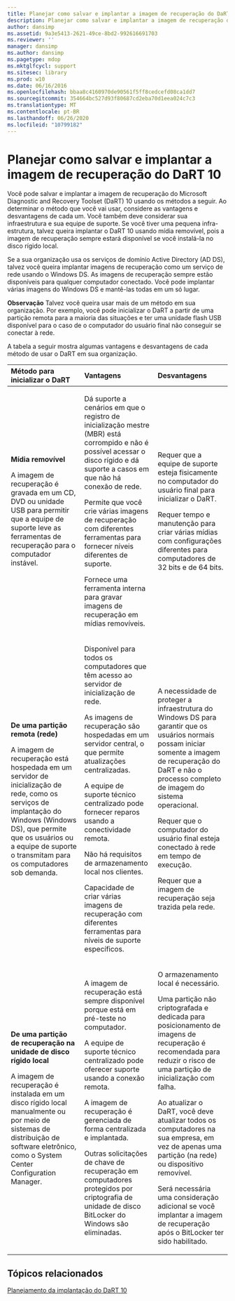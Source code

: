 ```yaml
---
title: Planejar como salvar e implantar a imagem de recuperação do DaRT 10
description: Planejar como salvar e implantar a imagem de recuperação do DaRT 10
author: dansimp
ms.assetid: 9a3e5413-2621-49ce-8bd2-992616691703
ms.reviewer: ''
manager: dansimp
ms.author: dansimp
ms.pagetype: mdop
ms.mktglfcycl: support
ms.sitesec: library
ms.prod: w10
ms.date: 06/16/2016
ms.openlocfilehash: bbaa8c4160970de90561f5ff8cedcefd08ca1dd7
ms.sourcegitcommit: 354664bc527d93f80687cd2eba70d1eea024c7c3
ms.translationtype: MT
ms.contentlocale: pt-BR
ms.lasthandoff: 06/26/2020
ms.locfileid: "10799182"
---
```

# Planejar como salvar e implantar a imagem de recuperação do DaRT 10


Você pode salvar e implantar a imagem de recuperação do Microsoft Diagnostic and Recovery Toolset (DaRT) 10 usando os métodos a seguir. Ao determinar o método que você vai usar, considere as vantagens e desvantagens de cada um. Você também deve considerar sua infraestrutura e sua equipe de suporte. Se você tiver uma pequena infra-estrutura, talvez queira implantar o DaRT 10 usando mídia removível, pois a imagem de recuperação sempre estará disponível se você instalá-la no disco rígido local.

Se a sua organização usa os serviços de domínio Active Directory (AD DS), talvez você queira implantar imagens de recuperação como um serviço de rede usando o Windows DS. As imagens de recuperação sempre estão disponíveis para qualquer computador conectado. Você pode implantar várias imagens do Windows DS e mantê-las todas em um só lugar.

**Observação**  Talvez você queira usar mais de um método em sua organização. Por exemplo, você pode inicializar o DaRT a partir de uma partição remota para a maioria das situações e ter uma unidade flash USB disponível para o caso de o computador do usuário final não conseguir se conectar à rede.

 

A tabela a seguir mostra algumas vantagens e desvantagens de cada método de usar o DaRT em sua organização.

<table>
<colgroup>
<col width="33%" />
<col width="33%" />
<col width="33%" />
</colgroup>
<thead>
<tr class="header">
<th align="left">Método para inicializar o DaRT</th>
<th align="left">Vantagens</th>
<th align="left">Desvantagens</th>
</tr>
</thead>
<tbody>
<tr class="odd">
<td align="left"><p><strong>Mídia removível</strong></p>
<p>A imagem de recuperação é gravada em um CD, DVD ou unidade USB para permitir que a equipe de suporte leve as ferramentas de recuperação para o computador instável.</p></td>
<td align="left"><p>Dá suporte a cenários em que o registro de inicialização mestre (MBR) está corrompido e não é possível acessar o disco rígido e dá suporte a casos em que não há conexão de rede.</p>
<p>Permite que você crie várias imagens de recuperação com diferentes ferramentas para fornecer níveis diferentes de suporte.</p>
<p>Fornece uma ferramenta interna para gravar imagens de recuperação em mídias removíveis.</p></td>
<td align="left"><p>Requer que a equipe de suporte esteja fisicamente no computador do usuário final para inicializar o DaRT.</p>
<p>Requer tempo e manutenção para criar várias mídias com configurações diferentes para computadores de 32 bits e de 64 bits.</p></td>
</tr>
<tr class="even">
<td align="left"><p><strong>De uma partição remota (rede)</strong></p>
<p>A imagem de recuperação está hospedada em um servidor de inicialização de rede, como os serviços de implantação do Windows (Windows DS), que permite que os usuários ou a equipe de suporte o transmitam para os computadores sob demanda.</p></td>
<td align="left"><p>Disponível para todos os computadores que têm acesso ao servidor de inicialização de rede.</p>
<p>As imagens de recuperação são hospedadas em um servidor central, o que permite atualizações centralizadas.</p>
<p>A equipe de suporte técnico centralizado pode fornecer reparos usando a conectividade remota.</p>
<p>Não há requisitos de armazenamento local nos clientes.</p>
<p>Capacidade de criar várias imagens de recuperação com diferentes ferramentas para níveis de suporte específicos.</p></td>
<td align="left"><p>A necessidade de proteger a infraestrutura do Windows DS para garantir que os usuários normais possam iniciar somente a imagem de recuperação do DaRT e não o processo completo de imagem do sistema operacional.</p>
<p></p>
<p></p>
<p>Requer que o computador do usuário final esteja conectado à rede em tempo de execução.</p>
<p>Requer que a imagem de recuperação seja trazida pela rede.</p></td>
</tr>
<tr class="odd">
<td align="left"><p><strong>De uma partição de recuperação na unidade de disco rígido local</strong></p>
<p>A imagem de recuperação é instalada em um disco rígido local manualmente ou por meio de sistemas de distribuição de software eletrônico, como o System Center Configuration Manager.</p></td>
<td align="left"><p>A imagem de recuperação está sempre disponível porque está em pré-teste no computador.</p>
<p>A equipe de suporte técnico centralizado pode oferecer suporte usando a conexão remota.</p>
<p>A imagem de recuperação é gerenciada de forma centralizada e implantada.</p>
<p>Outras solicitações de chave de recuperação em computadores protegidos por criptografia de unidade de disco BitLocker do Windows são eliminadas.</p></td>
<td align="left"><p>O armazenamento local é necessário.</p>
<p>Uma partição não criptografada e dedicada para posicionamento de imagens de recuperação é recomendada para reduzir o risco de uma partição de inicialização com falha.</p>
<p>Ao atualizar o DaRT, você deve atualizar todos os computadores na sua empresa, em vez de apenas uma partição (na rede) ou dispositivo removível.</p>
<p>Será necessária uma consideração adicional se você implantar a imagem de recuperação após o BitLocker ter sido habilitado.</p></td>
</tr>
</tbody>
</table>

 

## Tópicos relacionados


[Planejamento da implantação do DaRT 10](planning-to-deploy-dart-10.md)

 

 





